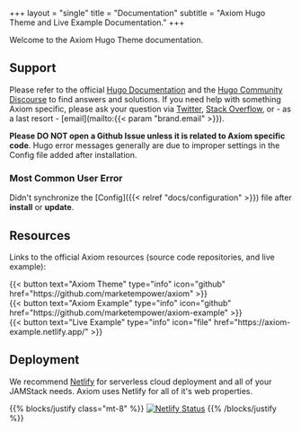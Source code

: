 +++
layout = "single"
title = "Documentation"
subtitle = "Axiom Hugo Theme and Live Example Documentation."
+++

Welcome to the Axiom Hugo Theme documentation.

## Support

Please refer to the official [Hugo Documentation](https://gohugo.io/documentation/) and the [Hugo Community Discourse](https://discourse.gohugo.io/) to find answers and solutions. If you need help with something Axiom specific, please ask your question via [Twitter](https://twitter.com/axiomtheme), [Stack Overflow](https://stackoverflow.com/users/1535514), or - as a last resort - [email](mailto:{{< param "brand.email" >}}).

__Please DO NOT open a Github Issue unless it is related to Axiom specific code__. Hugo error messages generally are due to improper settings in the Config file added after installation.

### Most Common User Error

Didn't synchronize the [Config]({{< relref "docs/configuration" >}}) file after **install** or **update**.

## Resources

Links to the official Axiom resources (source code repositories, and live example):

<div class="sm:flex sm:items-center sm:justify-center sm:space-x-4 sm:space-y-0 space-y-4 text-center">
  <div>
    {{< button text="Axiom Theme" type="info" icon="github" href="https://github.com/marketempower/axiom" >}}
  </div>
  <div>
    {{< button text="Axiom Example" type="info" icon="github" href="https://github.com/marketempower/axiom-example" >}}
  </div>
  <div>
    {{< button text="Live Example" type="info" icon="file" href="https://axiom-example.netlify.app/" >}}
  </div>
</div>

## Deployment

We recommend [Netlify](https://www.netlify.com/) for serverless cloud deployment and all of your JAMStack needs. Axiom uses Netlify for all of it's web properties.

{{% blocks/justify class="mt-8" %}}
[![Netlify Status](https://api.netlify.com/api/v1/badges/a6e4ff96-33db-414c-8d77-01114da330a2/deploy-status)](https://app.netlify.com/sites/axiomtheme/deploys)
{{% /blocks/justify %}}
